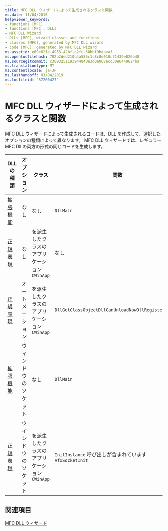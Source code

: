 ```yaml
---
title: MFC DLL ウィザードによって生成されるクラスと関数
ms.date: 11/04/2016
helpviewer_keywords:
- functions [MFC]
- functions [MFC], DLLs
- MFC DLL Wizard
- DLLs [MFC], wizard classes and functions
- classes [MFC], generated by MFC DLL wizard
- code [MFC], generated by MFC DLL wizard
ms.assetid: e69e62fe-4953-42bf-a2fc-50bbf9bdaeaf
ms.openlocfilehash: 702b2ded210b4a585c1c8c8d010c71439e026b40
ms.sourcegitcommit: c3093251193944840e3d0a068ecc30e6449624ba
ms.translationtype: MT
ms.contentlocale: ja-JP
ms.lasthandoff: 03/04/2019
ms.locfileid: "57260427"
---
```

# <a name="classes-and-functions-generated-by-the-mfc-dll-wizard"></a>MFC DLL ウィザードによって生成されるクラスと関数

MFC DLL ウィザードによって生成されるコードは、DLL を作成して、選択したオプションの種類によって異なります。 MFC DLL ウィザードでは、レギュラー MFC Dll の両方の形式の同じコードを生成します。

|DLL の種類|オプション|クラス|関数|
|-----------------|------------|-------------|---------------|
|[拡張機能](../../build/extension-dlls-overview.md)|なし|なし|`DllMain`|
|[正規表現](../../build/regular-dlls-dynamically-linked-to-mfc.md)|なし|を派生したクラスのアプリケーション `CWinApp`|なし|
|[正規表現](../../build/regular-dlls-dynamically-linked-to-mfc.md)|オートメーション|を派生したクラスのアプリケーション `CWinApp`|`DllGetClassObjectDllCanUnloadNowDllRegisterServer`|
|[拡張機能](../../build/extension-dlls-overview.md)|ウィンドウのソケット|なし|`DllMain`|
|[正規表現](../../build/regular-dlls-dynamically-linked-to-mfc.md)|ウィンドウのソケット|を派生したクラスのアプリケーション `CWinApp`|`InitInstance` 呼び出しが含まれています `AfxSocketInit`|

## <a name="see-also"></a>関連項目

[MFC DLL ウィザード](../../mfc/reference/mfc-dll-wizard.md)
